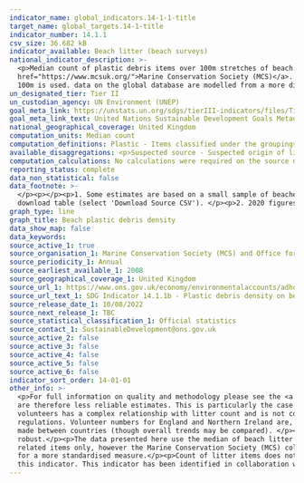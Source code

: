 ```yaml
---
indicator_name: global_indicators.14-1-1-title
target_name: global_targets.14-1-title
indicator_number: 14.1.1
csv_size: 36.682 kB
indicator_available: Beach litter (beach surveys)
national_indicator_description: >-
  <p>Median count of plastic debris items over 100m stretches of beach. All beach cleans were conducted during the <a href="https://www.mcsuk.org/what-you-can-do/join-a-beach-clean/great-british-beach-clean/">Great British Beach Clean (GBBC)</a>, which is run by the <a
  href="https://www.mcsuk.org/">Marine Conservation Society (MCS)</a>.  GBBC is a citizen science event held in September every year.</p><p>Figures differ to those on the global database as data were restricted to 100m surveys on a specific weekend in September, and the median count per
  100m is used. data on the global database are modelled from a more diverse data set and more assumptions are made.</p>
un_designated_tier: Tier II
un_custodian_agency: UN Environment (UNEP)
goal_meta_link: https://unstats.un.org/sdgs/tierIII-indicators/files/Tier3-14-01-01.pdf
goal_meta_link_text: United Nations Sustainable Development Goals Metadata (PDF 4.0 MB)
national_geographical_coverage: United Kingdom
computation_units: Median count
computation_definitions: Plastic - Items classified under the groupings of plastic/polystyrene, rubber, sanitary, medical, and bagged faeces are classed as 'plastic' for the purposes of this indicator.
available_disaggregations: <p>Suspected source - Suspected origin of litter items is based on a guide produced by the Marine Conservation Society. Not all litter items have been allocated a suspected origin, so these data cannot be used to say what proportion of litter is from each source. Counts from different sources should not therefore be compared, however trends can be.
computation_calculations: No calculations were required on the source data.
reporting_status: complete
data_non_statistical: false
data_footnote: >-
  </p><p></p><p>1. Some estimates are based on a small sample of beaches and are therefore less reliable. This is particularly the case for Northern Ireland, and older values for Wales and Scotland. Median counts based on fewer than 35 beaches are flagged as 'low reliability' in the
  download table (select 'Download Source CSV'). </p><p>2. 2020 figures should be treated with caution as volunteer numbers were significantly lower than in other years.</p><p>3. Comparisons in count should not be made between countries due to differences in volunteer numbers.</p>
graph_type: line
graph_title: Beach plastic debris density
data_show_map: false
data_keywords:
source_active_1: true
source_organisation_1: Marine Conservation Society (MCS) and Office for National Statistics (ONS)
source_periodicity_1: Annual
source_earliest_available_1: 2008
source_geographical_coverage_1: United Kingdom
source_url_1: https://www.ons.gov.uk/economy/environmentalaccounts/adhocs/15118plasticdebrisdensityonbeachesuk2008to2021
source_url_text_1: SDG Indicator 14.1.1b - Plastic debris density on beaches, UK 2008 to 2021
source_release_date_1: 10/08/2022
source_next_release_1: TBC
source_statistical_classification_1: Official statistics
source_contact_1: SustainableDevelopment@ons.gov.uk
source_active_2: false
source_active_3: false
source_active_4: false
source_active_5: false
source_active_6: false
indicator_sort_order: 14-01-01
other_info: >-
  <p>For full information on quality and methodology please see the <a href="https://github.com/ONSdigital/sdg_data_updates/blob/main/14-1-1b/QMI.md">Quality and Methodology Information for GBBC plastic litter data (SDG 14-1-1b)</a><p>Some data are based on a small sample of beaches and
  are therefore less reliable estimates. This is particularly the case for Northern Ireland, and older values for Wales and Scotland. Median counts based on fewer than 35 beaches are flagged as 'low reliability' in the download table (select 'Download Source CSV').</p><p>Number of
  volunteers has a complex relationship with litter count and is not controlled for in these figures. There is no clear overall pattern in volunteer numbers over time, however 2020 figures should not be compared with other years due to much lower volunteer numbers following covid
  regulations. Volunteer numbers for England and Northern Ireland are, in most years, higher than those in Wales and Scotland. This may have led to slightly higher litter counts in England and Northern Ireland than in Scotland and Wales. As such, comparisons of litter counts should not be
  made between countries (though overall trends may be compared). </p><p>Changes in which beaches are included each year, and differences in number of volunteers between years reduce our ability to draw conclusions about short term changes in litter counts, however longer term trends are
  robust.</p><p>The data presented here use the median of beach litter counts rather than the mean because of the distribution of the data (heavily right skewed with lots of outliers). Median counts of beach litter lead to lower estimates than the mean.</p><p>These data are for plastic-
  related items only, however the Marine Conservation Society (MCS) collect data on all litter,  which includes, for example, glass, cardboard, and ceramics.</p><p>Data collected in beach cleans that were over a different distance to 100m are not included in these estimates as this allowed
  for a more standardised measure.</p><p>Count of litter items does not include the category 'plastic/polystyrene pieces under 2.5cm' as small items are less likely to be seen, collected, and reported. In addition, they cannot be assigned a source.</p> Data follows the UN specification for
  this indicator. This indicator has been identified in collaboration with topic experts.
---
```

